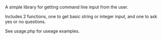 A simple library for getting command line input from the user.

Includes 2 functions, one to get basic string or integer input, and one to ask yes or no questions. 
 
See usage.php for useage examples. 
